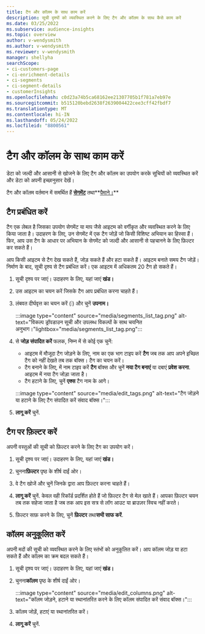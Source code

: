 ```yaml
---
title: टैग और कॉलम के साथ काम करें
description: सूची दृश्यों को व्यवस्थित करने के लिए टैग और कॉलम के साथ कैसे काम करें
ms.date: 03/25/2022
ms.subservice: audience-insights
ms.topic: overview
author: v-wendysmith
ms.author: v-wendysmith
ms.reviewer: v-wendysmith
manager: shellyha
searchScope:
- ci-customers-page
- ci-enrichment-details
- ci-segments
- ci-segment-details
- customerInsights
ms.openlocfilehash: c0d23a74b5ca68162ee21307705b1f781a7eb97e
ms.sourcegitcommit: b515120bebd2638f2639004422cee3cff42fbdf7
ms.translationtype: MT
ms.contentlocale: hi-IN
ms.lasthandoff: 05/24/2022
ms.locfileid: "8800561"
---
```

# <a name="work-with-tags-and-columns"></a>टैग और कॉलम के साथ काम करें

डेटा को जल्दी और आसानी से खोजने के लिए टैग और कॉलम का उपयोग करके सूचियों को व्यवस्थित करें और डेटा को अपनी इच्छानुसार देखें।

टैग और कॉलम वर्तमान में समर्थित हैं **[सेगमेंट](segments.md)** तथा**[पैमाने।](measures.md)**

## <a name="manage-tags"></a>टैग प्रबंधित करें

टैग एक लेबल है जिसका उपयोग सेगमेंट या माप जैसे आइटम को वर्गीकृत और व्यवस्थित करने के लिए किया जाता है। उदाहरण के लिए, उन सेगमेंट में एक टैग जोड़ें जो किसी विशिष्ट अभियान का हिस्सा हैं। फिर, आप उस टैग के आधार पर अभियान के सेगमेंट को जल्दी और आसानी से पहचानने के लिए फ़िल्टर कर सकते हैं।

आप किसी आइटम से टैग देख सकते हैं, जोड़ सकते हैं और हटा सकते हैं। आइटम बनाते समय टैग जोड़ें। निर्माण के बाद, सूची दृश्य से टैग प्रबंधित करें। एक आइटम में अधिकतम 20 टैग हो सकते हैं।

1. सूची दृश्य पर जाएं। उदाहरण के लिए, यहां जाएं **खंड।**

1. उस आइटम का चयन करें जिसके टैग आप प्रबंधित करना चाहते हैं।

1. लंबवत दीर्घवृत्त का चयन करें (&vellip;) और चुनें **उपनाम।**

   :::image type="content" source="media/segments_list_tag.png" alt-text="विकल्प ड्रॉपडाउन सूची और उपलब्ध विकल्पों के साथ चयनित अनुभाग।"lightbox="media/segments_list_tag.png":::

1. से **जोड़ संपादित करें** फलक, निम्न में से कोई एक चुनें:

   - आइटम में मौजूदा टैग जोड़ने के लिए, नाम का एक भाग टाइप करें **टैग** जब तक आप अपने इच्छित टैग को नहीं देखते तब तक बॉक्स। टैग का चयन करें।
   - टैग बनाने के लिए, में नाम टाइप करें **टैग** बॉक्स और चुनें **नया टैग बनाएं** या दबाएं **प्रवेश करना**. आइटम में नया टैग जोड़ा जाता है।
   - टैग हटाने के लिए, चुनें **एक्स** टैग नाम के आगे।

   :::image type="content" source="media/edit_tags.png" alt-text="टैग जोड़ने या हटाने के लिए टैग संपादित करें संवाद बॉक्स।":::

1. **लागू करें** चुनें.

## <a name="filter-on-tags"></a>टैग पर फ़िल्टर करें

अपनी वस्तुओं की सूची को फ़िल्टर करने के लिए टैग का उपयोग करें।

1. सूची दृश्य पर जाएं। उदाहरण के लिए, यहां जाएं **खंड।**

1. चुनना**फ़िल्टर** पृष्ठ के शीर्ष दाईं ओर।

1. वे टैग खोजें और चुनें जिनके द्वारा आप फ़िल्टर करना चाहते हैं।

1. **लागू करें** चुनें. केवल वही रिकॉर्ड प्रदर्शित होते हैं जो फ़िल्टर टैग से मेल खाते हैं। आपका फ़िल्टर चयन तब तक सहेजा जाता है जब तक आप इस सत्र से लॉग आउट या ब्राउज़र स्विच नहीं करते।

1. फ़िल्टर साफ़ करने के लिए, चुनें **फ़िल्टर** तथा**सभी साफ करें**.

## <a name="customize-columns"></a>कॉलम अनुकूलित करें

अपनी मदों की सूची को व्यवस्थित करने के लिए स्तंभों को अनुकूलित करें। आप कॉलम जोड़ या हटा सकते हैं और कॉलम का क्रम बदल सकते हैं।

1. सूची दृश्य पर जाएं। उदाहरण के लिए, यहां जाएं **खंड।**

1. चुनना**कॉलम** पृष्ठ के शीर्ष दाईं ओर।

   :::image type="content" source="media/edit_columns.png" alt-text="कॉलम जोड़ने, हटाने या स्थानांतरित करने के लिए कॉलम संपादित करें संवाद बॉक्स।":::

1. कॉलम जोड़ें, हटाएं या स्थानांतरित करें।

1. **लागू करें** चुनें.
